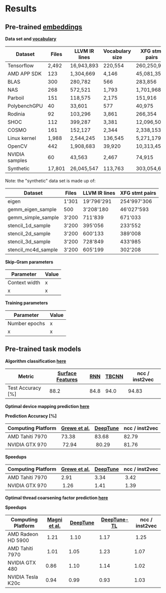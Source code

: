 # Results

## Pre-trained [embeddings](published_results/emb.p)

**Data set and [vocabulary](published_results/vocabulary)**

Dataset | Files | LLVM IR lines | Vocabulary size | XFG stmt pairs
------------ | ------------- | ------------- | ------------- | -------------
Tensorflow | 2,492 | 16,943,893 | 220,554 | 260,250,973
AMD APP SDK | 123 | 1,304,669 | 4,146 | 45,081,359
BLAS | 300 | 280,782 | 566 | 283,856
NAS | 268 | 572,521 | 1,793 | 1,701,968
Parboil | 151 | 118,575 | 2,175 | 151,916
PolybenchGPU | 40 | 33,601 | 577 | 40,975
Rodinia | 92 | 103,296 | 3,861 | 266,354
SHOC | 112 | 399,287 | 3,381 | 12,096,508
COSMO | 161 | 152,127 | 2,344 | 2,338,153
Linux kernel | 1,988 | 2,544,245 | 136,545 | 5,271,179
OpenCV | 442 | 1,908,683 | 39,920 | 10,313,451
NVIDIA samples | 60 | 43,563 | 2,467 | 74,915
Synthetic | 17,801 | 26,045,547 | 113,763 | 303,054,685

Note: the "synthetic" data set is made up of:

Dataset | Files | LLVM IR lines | XFG stmt pairs
------------ | ------------- | ------------- | -------------
eigen | 1'301 | 19'796'291 | 254'997'306
gemm_eigen_sample | 500 | 3'208'180 | 46'027'593
gemm_simple_sample | 3'200 | 711'839 | 671'033
stencil_1d_sample | 3'200 | 395'056 | 233'552
stencil_2d_sample | 3'200 | 600'133 | 389'008
stencil_3d_sample | 3'200 | 728'849 | 433'985
stencil_mc4d_sample | 3'200 | 605'199 | 302'208

**Skip-Gram parameters**

Parameter | Value
------------ | -------------
Context width | x
x | x

**Training parameters**

Parameter | Value
------------ | -------------
Number epochs | x
x | x

## Pre-trained task models

**Algorithm classification [here](published_results/classifyapp.zip)**

Metric | [Surface Features](https://arxiv.org/pdf/1409.5718.pdf) | [RNN](https://arxiv.org/pdf/1409.5718.pdf) | [TBCNN](https://arxiv.org/pdf/1409.5718.pdf) | ncc / inst2vec
------------ | ------------- | ------------- | ------------- | ------------- 
Test Accuracy [%] | 88.2 | 84.8 | 94.0 | 94.83

**Optimal device mapping prediction [here](published_results/devmap.zip)**

**Prediction Accuracy [%]**

Computing Platform |  [Grewe et al.](http://www.lancaster.ac.uk/staff/wangz3/publications/cgo_omp2ocl.pdf) | [DeepTune](https://chriscummins.cc/pub/2017-pact.pdf) | ncc / inst2vec
------------ | ------------- | ------------- | ------------- 
AMD Tahiti 7970 | 73.38 | 83.68 | 82.79
NVIDIA GTX 970 | 72.94 | 80.29 | 81.76

**Speedups**

Computing Platform | [Grewe et al.](http://www.lancaster.ac.uk/staff/wangz3/publications/cgo_omp2ocl.pdf) | [DeepTune](https://chriscummins.cc/pub/2017-pact.pdf) | ncc / inst2vec
------------ | ------------- | ------------- | ------------- 
AMD Tahiti 7970 | 2.91 | 3.34 | 3.42
NVIDIA GTX 970 | 1.26 | 1.41 | 1.39


**Optimal thread coarsening factor prediction [here](published_results/threadcoarsening.zip)**

**Speedups**

Computing Platform | [Magni et al.](https://homepages.inf.ed.ac.uk/cdubach/papers/magni14pact.pdf) | [DeepTune](https://chriscummins.cc/pub/2017-pact.pdf) | [DeepTune-TL](https://chriscummins.cc/pub/2017-pact.pdf) | ncc / inst2vec
------------ | ------------- | ------------- | ------------- | ------------- 
AMD Radeon HD 5900 | 1.21 | 1.10 | 1.17 | 1.25
AMD Tahiti 7970 | 1.01 | 1.05 | 1.23 | 1.07
NVIDIA GTX 480 | 0.86 | 1.10 | 1.14 | 1.02
NVIDIA Tesla K20c | 0.94 | 0.99 | 0.93 | 1.03
